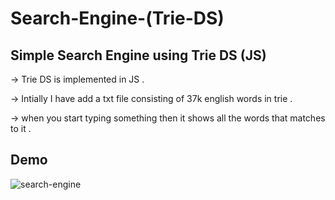 # Search-Engine-(Trie-DS)
Simple Search Engine using Trie DS (JS)
-

  -> Trie DS is implemented in JS .
  
  -> Intially I have add a txt file consisting of 37k english words in trie .

  -> when you start typing something then it shows all the words that matches to it .
  
  Demo
  -
  
![search-engine](https://user-images.githubusercontent.com/54505967/84342575-849bd900-abc3-11ea-9947-561abd797d95.gif)
  
